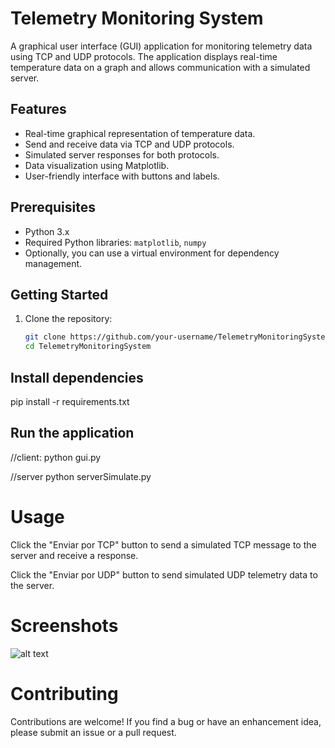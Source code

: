 # Telemetry Monitoring System

A graphical user interface (GUI) application for monitoring telemetry data using TCP and UDP protocols. The application displays real-time temperature data on a graph and allows communication with a simulated server.

## Features

- Real-time graphical representation of temperature data.
- Send and receive data via TCP and UDP protocols.
- Simulated server responses for both protocols.
- Data visualization using Matplotlib.
- User-friendly interface with buttons and labels.

## Prerequisites

- Python 3.x
- Required Python libraries: `matplotlib`, `numpy`
- Optionally, you can use a virtual environment for dependency management.

## Getting Started

1. Clone the repository:

   ```bash
   git clone https://github.com/your-username/TelemetryMonitoringSystem.git
   cd TelemetryMonitoringSystem
   
## Install dependencies

pip install -r requirements.txt


## Run the application

//client:
python gui.py

//server
python serverSimulate.py
# Usage

Click the "Enviar por TCP" button to send a simulated TCP message to the server and receive a response.

Click the "Enviar por UDP" button to send simulated UDP telemetry data to the server.

# Screenshots

![alt text](https://i.imgur.com/9J8hEDn.png)

# Contributing

Contributions are welcome! If you find a bug or have an enhancement idea, please submit an issue or a pull request.
